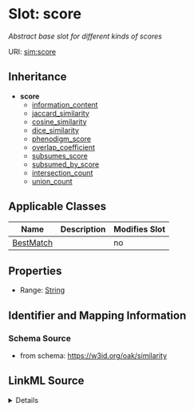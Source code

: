 # Slot: score


_Abstract base slot for different kinds of scores_



URI: [sim:score](https://w3id.org/linkml/similarity/score)




## Inheritance

* **score**
    * [information_content](information_content.md)
    * [jaccard_similarity](jaccard_similarity.md)
    * [cosine_similarity](cosine_similarity.md)
    * [dice_similarity](dice_similarity.md)
    * [phenodigm_score](phenodigm_score.md)
    * [overlap_coefficient](overlap_coefficient.md)
    * [subsumes_score](subsumes_score.md)
    * [subsumed_by_score](subsumed_by_score.md)
    * [intersection_count](intersection_count.md)
    * [union_count](union_count.md)





## Applicable Classes

| Name | Description | Modifies Slot |
| --- | --- | --- |
[BestMatch](BestMatch.md) |  |  no  |







## Properties

* Range: [String](String.md)





## Identifier and Mapping Information







### Schema Source


* from schema: https://w3id.org/oak/similarity




## LinkML Source

<details>
```yaml
name: score
description: Abstract base slot for different kinds of scores
from_schema: https://w3id.org/oak/similarity
rank: 1000
abstract: true
alias: score
domain_of:
- BestMatch
range: string

```
</details>